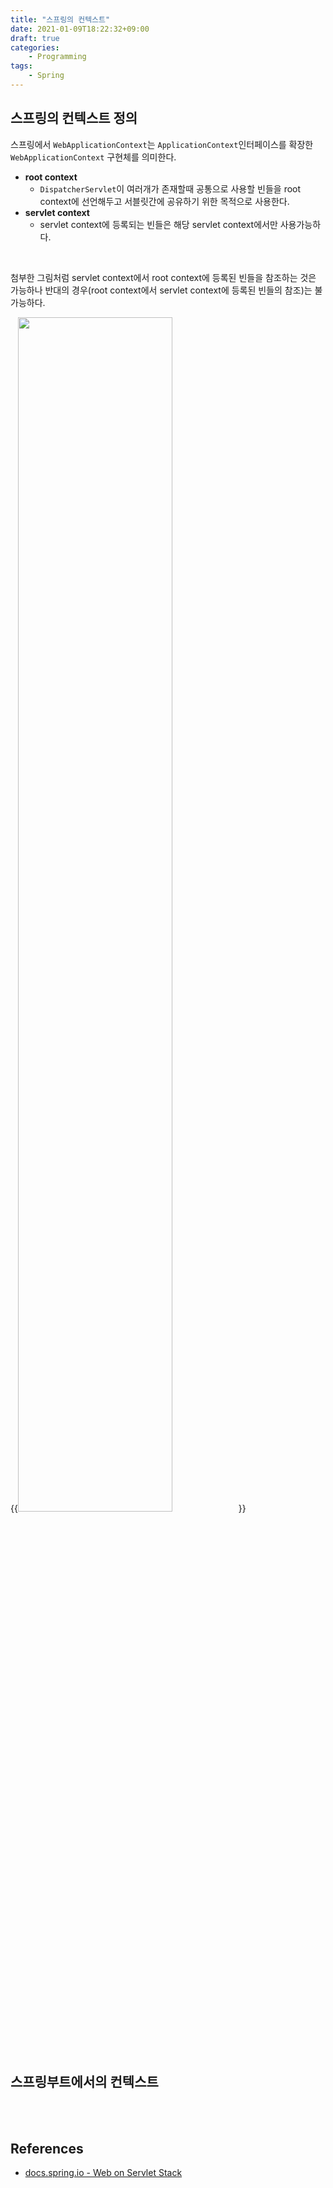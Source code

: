 ```yaml
---
title: "스프링의 컨텍스트"
date: 2021-01-09T18:22:32+09:00
draft: true
categories:
    - Programming
tags:
    - Spring
---
```


## 스프링의 컨텍스트 정의

스프링에서 `WebApplicationContext`는 `ApplicationContext`인터페이스를 확장한 `WebApplicationContext` 구현체를 의미한다.

- **root context**
    - `DispatcherServlet`이 여러개가 존재할때 공통으로 사용할 빈들을 root context에 선언해두고 서블릿간에 공유하기 위한 목적으로 사용한다.
- **servlet context**
    - servlet context에 등록되는 빈들은 해당 servlet context에서만 사용가능하다.        

<br/>

첨부한 그림처럼 servlet context에서 root context에 등록된 빈들을 참조하는 것은 가능하나 반대의 경우(root context에서 servlet context에 등록된 빈들의 참조)는 불가능하다.

{{<image src="/images/2021-01-09-spring_context/spring-context.png" width="70%">}}

<br/><br/>

## 스프링부트에서의 컨텍스트

<br/><br/>

## References

- [docs.spring.io - Web on Servlet Stack](https://docs.spring.io/spring-framework/docs/current/reference/html/web.html#mvc)